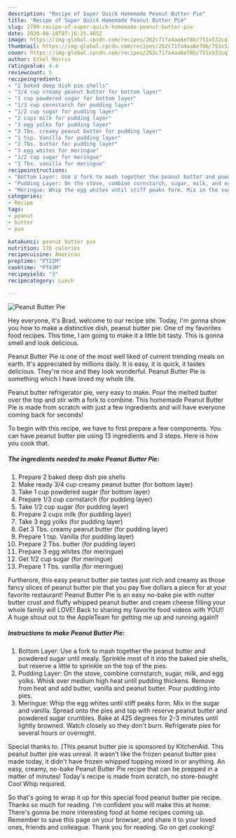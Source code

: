 ```yaml
---
description: "Recipe of Super Quick Homemade Peanut Butter Pie"
title: "Recipe of Super Quick Homemade Peanut Butter Pie"
slug: 2799-recipe-of-super-quick-homemade-peanut-butter-pie
date: 2020-08-18T07:16:25.405Z
image: https://img-global.cpcdn.com/recipes/262c71fa4aa6e78b/751x532cq70/peanut-butter-pie-recipe-main-photo.jpg
thumbnail: https://img-global.cpcdn.com/recipes/262c71fa4aa6e78b/751x532cq70/peanut-butter-pie-recipe-main-photo.jpg
cover: https://img-global.cpcdn.com/recipes/262c71fa4aa6e78b/751x532cq70/peanut-butter-pie-recipe-main-photo.jpg
author: Ethel Morris
ratingvalue: 4.4
reviewcount: 5
recipeingredient:
- "2 baked deep dish pie shells"
- "3/4 cup creamy peanut butter for bottom layer"
- "1 cup powdered sugar for bottom layer"
- "1/3 cup cornstarch for pudding layer"
- "1/2 cup sugar for pudding layer"
- "2 cups milk for pudding layer"
- "3 egg yolks for pudding layer"
- "3 Tbs. creamy peanut butter for pudding layer"
- "1 tsp. Vanilla for pudding layer"
- "2 Tbs. butter for pudding layer"
- "3 egg whites for meringue"
- "1/2 cup sugar for meringue"
- "1 Tbs. vanilla for meringue"
recipeinstructions:
- "Bottom Layer: Use a fork to mash together the peanut butter and powdered sugar until mealy. Sprinkle most of it into the baked pie shells, but reserve a little to sprinkle on the top of the pies."
- "Pudding Layer: On the stove, combine cornstarch, sugar, milk, and egg yolks. Whisk over medium high heat until pudding thickens. Remove from heat and add butter, vanilla and peanut butter. Pour pudding into pies."
- "Meringue: Whip the egg whites until stiff peaks form. Mix in the sugar and vanilla. Spread onto the pies and top with reserve peanut butter and powdered sugar crumbles. Bake at 425 degrees for 2-3 minutes until lightly browned. Watch closely so they don&#39;t burn. Refrigerate pies for several hours or overnight."
categories:
- Recipe
tags:
- peanut
- butter
- pie

katakunci: peanut butter pie 
nutrition: 176 calories
recipecuisine: American
preptime: "PT22M"
cooktime: "PT43M"
recipeyield: "3"
recipecategory: Lunch

---
```



![Peanut Butter Pie](https://img-global.cpcdn.com/recipes/262c71fa4aa6e78b/751x532cq70/peanut-butter-pie-recipe-main-photo.jpg)

Hey everyone, it's Brad, welcome to our recipe site. Today, I'm gonna show you how to make a distinctive dish, peanut butter pie. One of my favorites food recipes. This time, I am going to make it a little bit tasty. This is gonna smell and look delicious.

Peanut Butter Pie is one of the most well liked of current trending meals on earth. It's appreciated by millions daily. It is easy, it is quick, it tastes delicious. They're nice and they look wonderful. Peanut Butter Pie is something which I have loved my whole life.

Peanut butter refrigerator pie, very easy to make. Pour the melted butter over the top and stir with a fork to combine. This homemade Peanut Butter Pie is made from scratch with just a few ingredients and will have everyone coming back for seconds!


To begin with this recipe, we have to first prepare a few components. You can have peanut butter pie using 13 ingredients and 3 steps. Here is how you cook that.

<!--inarticleads1-->

##### The ingredients needed to make Peanut Butter Pie:

1. Prepare 2 baked deep dish pie shells
1. Make ready 3/4 cup creamy peanut butter (for bottom layer)
1. Take 1 cup powdered sugar (for bottom layer)
1. Prepare 1/3 cup cornstarch (for pudding layer)
1. Take 1/2 cup sugar (for pudding layer)
1. Prepare 2 cups milk (for pudding layer)
1. Take 3 egg yolks (for pudding layer)
1. Get 3 Tbs. creamy peanut butter (for pudding layer)
1. Prepare 1 tsp. Vanilla (for pudding layer)
1. Prepare 2 Tbs. butter (for pudding layer)
1. Prepare 3 egg whites (for meringue)
1. Get 1/2 cup sugar (for meringue)
1. Prepare 1 Tbs. vanilla (for meringue)


Furtherore, this easy peanut butter pie tastes just rich and creamy as those fancy slices of peanut butter pie that you pay five dollars a piece for at your favorite restaurant! Peanut Butter Pie is an easy no-bake pie with nutter butter crust and fluffy whipped peanut butter and cream cheese filling your whole family will LOVE! Back to sharing my favorite food videos with YOU!! A huge shout out to the AppleTeam for getting me up and running again!! 

<!--inarticleads2-->

##### Instructions to make Peanut Butter Pie:

1. Bottom Layer: Use a fork to mash together the peanut butter and powdered sugar until mealy. Sprinkle most of it into the baked pie shells, but reserve a little to sprinkle on the top of the pies.
1. Pudding Layer: On the stove, combine cornstarch, sugar, milk, and egg yolks. Whisk over medium high heat until pudding thickens. Remove from heat and add butter, vanilla and peanut butter. Pour pudding into pies.
1. Meringue: Whip the egg whites until stiff peaks form. Mix in the sugar and vanilla. Spread onto the pies and top with reserve peanut butter and powdered sugar crumbles. Bake at 425 degrees for 2-3 minutes until lightly browned. Watch closely so they don&#39;t burn. Refrigerate pies for several hours or overnight.


Special thanks to. [This peanut butter pie is sponsored by KitchenAid. This peanut butter pie was unreal. It wasn&#39;t like the frozen peanut butter pies made today, it didn&#39;t have frozen whipped topping mixed in or anything. An easy, creamy, no-bake Peanut Butter Pie recipe that can be prepped in a matter of minutes! Today&#39;s recipe is made from scratch, no store-bought Cool Whip required. 

So that's going to wrap it up for this special food peanut butter pie recipe. Thanks so much for reading. I'm confident you will make this at home. There's gonna be more interesting food at home recipes coming up. Remember to save this page on your browser, and share it to your loved ones, friends and colleague. Thank you for reading. Go on get cooking!
